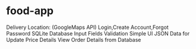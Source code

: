 # food-app

Delivery Location: (GoogleMaps API)
Login,Create Account,Forgot Password
SQLite Database
Input Fields Validation
Simple UI
JSON Data for Update Price Details
View Order Details from Database
